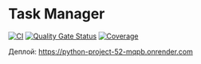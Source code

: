 # Task Manager

[![CI](https://github.com/spoddub/python-project-52/actions/workflows/ci.yml/badge.svg)](https://github.com/spoddub/python-project-52/actions/workflows/ci.yml)
[![Quality Gate Status](https://sonarcloud.io/api/project_badges/measure?project=spoddub_python-project-52&metric=alert_status)](https://sonarcloud.io/summary/new_code?id=spoddub_python-project-52)
[![Coverage](https://sonarcloud.io/api/project_badges/measure?project=spoddub_python-project-52&metric=coverage)](https://sonarcloud.io/summary/new_code?id=spoddub_python-project-52)

Деплой: https://python-project-52-mqpb.onrender.com
